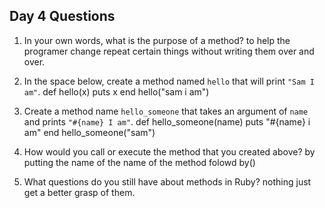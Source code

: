 ## Day 4 Questions

1. In your own words, what is the purpose of a method?
to help the programer change repeat certain things without writing them over and over.  
1. In the space below, create a method named `hello` that will print `"Sam I am"`.
def hello(x)
  puts x
end
hello("sam i am")

1. Create a method name `hello_someone` that takes an argument of `name` and prints `"#{name} I am"`.
def hello_someone(name)
  puts "#{name} i am"
end
hello_someone("sam")

1. How would you call or execute the method that you created above?
by putting the name of the name of the method folowd by()
1. What questions do you still have about methods in Ruby?
nothing just get a better grasp of them.
